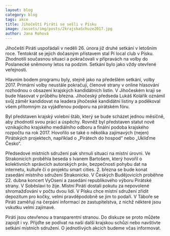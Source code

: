 ```yaml
---
layout: blog
category: blog
tags: akce
title: Jihočeští Piráti se sešli v Písku
image: /assets/img/posts/2krajskaSchuze2017.jpg
author: Jana Rohová
---
```


Jihočeští Piráti uspořádali v neděli 26. února již druhé setkání v letošním roce. Tentokrát se jejich dočasným přístavem stal Pí local club v Písku. Zhodnotili současnou situaci a pokračovali v přípravách na volby do Poslanecké sněmovny letos na podzim. Setkání bylo jako vždy otevřené veřejnosti.

Hlavním bodem programu byly, stejně jako na předešlém setkání, volby 2017. Primární volby neustále pokračují, členové strany v online hlasování rozhodnou o obsazení krajských kandidátních listin. V Jihočeském kraji se bude hlasovat v průběhu března. Jihočeský předseda Lukáš Kolářík oznámil svůj záměr kandidovat na leadera jihočeské kandidátní listiny a poděkoval všem přítomným za vyjádřenou podporu na pirátském fóru.

Byl představen krajský volební štáb, který se bude scházet jednou měsíčně, aby zhodnotil svou práci a úspěchy. Rovněž byl představen statut nově vznikajícího krajského mediálního odboru a finální podoba krajského rozpočtu na rok 2017. Hovořilo se také o několika zajímavých (nejen) Pirátských projektech, například o „Pirátech do hospod“ nebo „Ukliďme Česko“.

Předsedové místních sdružení pak shrnuli situaci na místní úrovni. Ve Strakonicích proběhla beseda s Ivanem Bartošem, který hovořil o kolektivních správcích autorských práv, bezpečnosti pohybu dat na internetu, kultuře či o projektu smart cities. 2. března se bude konat zasedání místního sdružení Strakonicko. V Českých Budějovicích proběhne 22. dubna koncert VyOsení a zasedání republikového výboru Pirátské strany. V Soběslavi to žije. Místní Piráti dostali pokutu za nepovolené shromažďování v počtu dvou lidí. V Písku chce místní sdružení zřídit depozitum pro kočky, velmi pravděpodobně se jim to podaří. V Táboře se Piráti zaměřují na čerpání informací ze zastupitelstva, z nichž některé jsou vskutku velmi zajímavé.

Piráti jsou otevřenou a transparentní stranou. Do diskuze se proto můžete zapojit i vy. Přijďte se podívat na naši další krajskou schůzi nebo navštivte setkání místních sdružení. O jednotlivých akcích budeme včas informovat.
